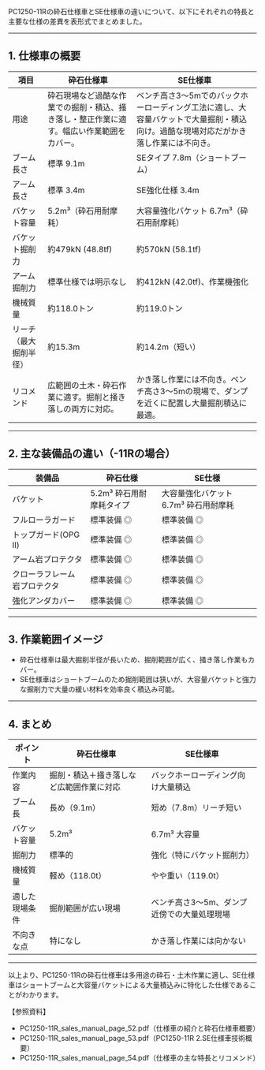 PC1250-11Rの砕石仕様車とSE仕様車の違いについて、以下にそれぞれの特長と主要な仕様の差異を表形式でまとめました。

---

## 1. 仕様車の概要

| 項目 | 砕石仕様車 | SE仕様車 |
|---|---|---|
| 用途 | 砕石現場など過酷な作業での掘削・積込、掻き落し・整正作業に適す。幅広い作業範囲をカバー。 | ベンチ高さ3〜5mでのバックホーローディング工法に適し、大容量バケットで大量掘削・積込向け。過酷な現場対応だがかき落し作業には不向き。 |
| ブーム長さ | 標準 9.1m | SEタイプ 7.8m（ショートブーム） |
| アーム長さ | 標準 3.4m | SE強化仕様 3.4m |
| バケット容量 | 5.2m³（砕石用耐摩耗） | 大容量強化バケット 6.7m³（砕石用耐摩耗） |
| バケット掘削力 | 約479kN (48.8tf) | 約570kN (58.1tf) |
| アーム掘削力 | 標準仕様では明示なし | 約412kN (42.0tf)、作業機強化 |
| 機械質量 | 約118.0トン | 約119.0トン |
| リーチ（最大掘削半径） | 約15.3m | 約14.2m（短い） |
| リコメンド | 広範囲の土木・砕石作業に適す。掘削と掻き落しの両方に対応。 | かき落し作業には不向き。ベンチ高さ3～5mの現場で、ダンプを近くに配置し大量掘削積込に最適。 |

---

## 2. 主な装備品の違い（-11Rの場合）

| 装備品 | 砕石仕様 | SE仕様 |
|---|---|---|
| バケット | 5.2m³ 砕石用耐摩耗タイプ | 大容量強化バケット 6.7m³ 砕石用耐摩耗 |
| フルローラガード | 標準装備 ◎ | 標準装備 ◎ |
| トップガード(OPG II) | 標準装備 ◎ | 標準装備 ◎ |
| アーム岩プロテクタ | 標準装備 ◎ | 標準装備 ◎ |
| クローラフレーム岩プロテクタ | 標準装備 ◎ | 標準装備 ◎ |
| 強化アンダカバー | 標準装備 ◎ | 標準装備 ◎ |

---

## 3. 作業範囲イメージ

- 砕石仕様車は最大掘削半径が長いため、掘削範囲が広く、掻き落し作業もカバー。
- SE仕様車はショートブームのため掘削範囲は狭いが、大容量バケットと強力な掘削力で大量の緩い材料を効率良く積込み可能。

---

## 4. まとめ

| ポイント | 砕石仕様車 | SE仕様車 |
|---|---|---|
| 作業内容 | 掘削・積込＋掻き落しなど広範囲作業に対応 | バックホーローディング向け大量積込 |
| ブーム長 | 長め（9.1m） | 短め（7.8m）リーチ短い |
| バケット容量 | 5.2m³ | 6.7m³ 大容量 |
| 掘削力 | 標準的 | 強化（特にバケット掘削力） |
| 機械質量 | 軽め（118.0t） | やや重い（119.0t） |
| 適した現場条件 | 掘削範囲が広い現場 | ベンチ高さ3〜5m、ダンプ近傍での大量処理現場 |
| 不向きな点 | 特になし | かき落し作業には向かない |

---

以上より、PC1250-11Rの砕石仕様車は多用途の砕石・土木作業に適し、SE仕様車はショートブームと大容量バケットによる大量積込みに特化した仕様であることがわかります。

【参照資料】
- PC1250-11R_sales_manual_page_52.pdf（仕様車の紹介と砕石仕様車概要）
- PC1250-11R_sales_manual_page_53.pdf（PC1250-11R 2.SE仕様車技術概要）
- PC1250-11R_sales_manual_page_54.pdf（仕様車の主な特長とリコメンド）